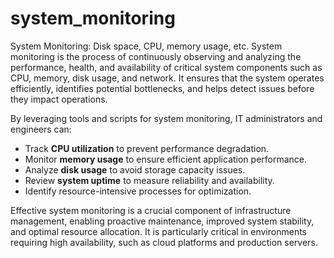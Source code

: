 # system_monitoring
System Monitoring: Disk space, CPU, memory usage, etc.
System monitoring is the process of continuously observing and analyzing the performance, health, and availability of critical system components such as CPU, memory, disk usage, and network. It ensures that the system operates efficiently, identifies potential bottlenecks, and helps detect issues before they impact operations.  

By leveraging tools and scripts for system monitoring, IT administrators and engineers can:  
- Track **CPU utilization** to prevent performance degradation.  
- Monitor **memory usage** to ensure efficient application performance.  
- Analyze **disk usage** to avoid storage capacity issues.  
- Review **system uptime** to measure reliability and availability.  
- Identify resource-intensive processes for optimization.  

Effective system monitoring is a crucial component of infrastructure management, enabling proactive maintenance, improved system stability, and optimal resource allocation. It is particularly critical in environments requiring high availability, such as cloud platforms and production servers.
